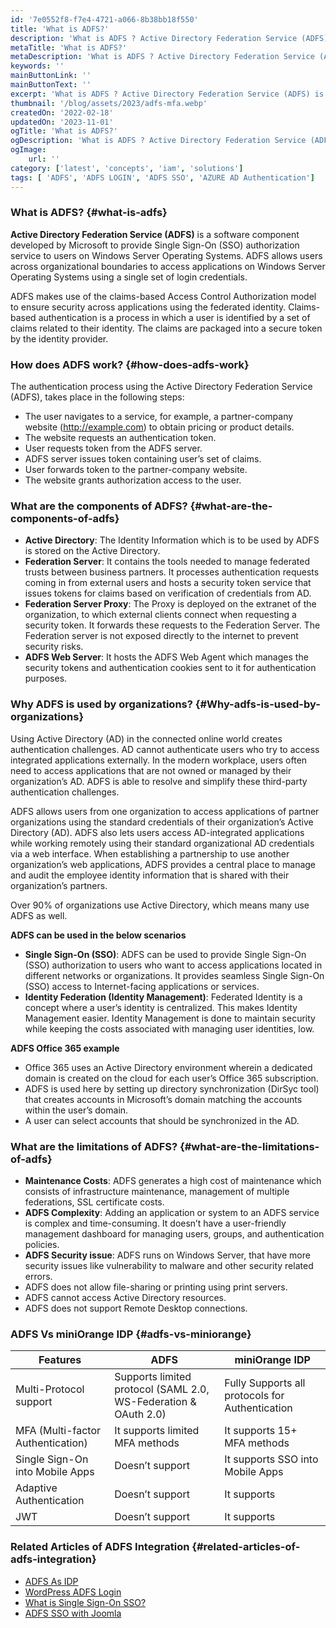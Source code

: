 ```yaml
---
id: '7e0552f8-f7e4-4721-a066-8b38bb18f550'
title: 'What is ADFS?'
description: 'What is ADFS ? Active Directory Federation Service (ADFS) is a software component created by Microsoft to provide Windows Server operating systems Single Sign-On to users..It is a feature that allows sharing of identity information outside a company’s network. Know more about ADFS components and why it is used.'
metaTitle: 'What is ADFS?'
metaDescription: 'What is ADFS ? Active Directory Federation Service (ADFS) is a software component created by Microsoft to provide Windows Server operating systems Single Sign-On to users..It is a feature that allows sharing of identity information outside a company’s network. Know more about ADFS components and why it is used.'
keywords: ''
mainButtonLink: ''
mainButtonText: ''
excerpt: 'What is ADFS ? Active Directory Federation Service (ADFS) is a software component created by Microsoft to provide Windows Server operating systems Single Sign-On to users..It is a feature that allows sharing of identity information outside a company’s network. Know more about ADFS components and why it is used.'
thumbnail: '/blog/assets/2023/adfs-mfa.webp'
createdOn: '2022-02-18'
updatedOn: '2023-11-01'
ogTitle: 'What is ADFS?'
ogDescription: 'What is ADFS ? Active Directory Federation Service (ADFS) is a software component created by Microsoft to provide Windows Server operating systems Single Sign-On to users..It is a feature that allows sharing of identity information outside a company’s network. Know more about ADFS components and why it is used.'
ogImage:
    url: ''
category: ['latest', 'concepts', 'iam', 'solutions']
tags: [ 'ADFS', 'ADFS LOGIN', 'ADFS SSO', 'AZURE AD Authentication']
---
```


### What is ADFS? {#what-is-adfs}

**Active Directory Federation Service (ADFS)** is a software component developed by Microsoft to provide Single Sign-On (SSO) authorization service to users on Windows Server Operating Systems. ADFS allows users across organizational boundaries to access applications on Windows Server Operating Systems using a single set of login credentials.

ADFS makes use of the claims-based Access Control Authorization model to ensure security across applications using the federated identity. Claims-based authentication is a process in which a user is identified by a set of claims related to their identity. The claims are packaged into a secure token by the identity provider.

### How does ADFS work? {#how-does-adfs-work}

The authentication process using the Active Directory Federation Service (ADFS), takes place in the following steps:

- The user navigates to a service, for example, a partner-company website (http://example.com) to obtain pricing or product details.
- The website requests an authentication token.
- User requests token from the ADFS server.
- ADFS server issues token containing user’s set of claims.
- User forwards token to the partner-company website.
- The website grants authorization access to the user.

### What are the components of ADFS? {#what-are-the-components-of-adfs}

- **Active Directory**: The Identity Information which is to be used by ADFS is stored on the Active Directory.
- **Federation Server**: It contains the tools needed to manage federated trusts between business partners. It processes authentication requests coming in from external users and hosts a security token service that issues tokens for claims based on verification of credentials from AD.
- **Federation Server Proxy**: The Proxy is deployed on the extranet of the organization, to which external clients connect when requesting a security token. It forwards these requests to the Federation Server. The Federation server is not exposed directly to the internet to prevent security risks.
- **ADFS Web Server**: It hosts the ADFS Web Agent which manages the security tokens and authentication cookies sent to it for authentication purposes.

### Why ADFS is used by organizations? {#Why-adfs-is-used-by-organizations}

Using Active Directory (AD) in the connected online world creates authentication challenges. AD cannot authenticate users who try to access integrated applications externally. In the modern workplace, users often need to access applications that are not owned or managed by their organization’s AD. ADFS is able to resolve and simplify these third-party authentication challenges.

ADFS allows users from one organization to access applications of partner organizations using the standard credentials of their organization’s Active Directory (AD). ADFS also lets users access AD-integrated applications while working remotely using their standard organizational AD credentials via a web interface. When establishing a partnership to use another organization’s web applications, ADFS provides a central place to manage and audit the employee identity information that is shared with their organization’s partners.

Over 90% of organizations use Active Directory, which means many use ADFS as well.

**ADFS can be used in the below scenarios**

- **Single Sign-On (SSO)**: ADFS can be used to provide Single Sign-On (SSO) authorization to users who want to access applications located in different networks or organizations. It provides seamless Single Sign-On (SSO) access to Internet-facing applications or services.
- **Identity Federation (Identity Management)**: Federated Identity is a concept where a user’s identity is centralized. This makes Identity Management easier. Identity Management is done to maintain security while keeping the costs associated with managing user identities, low.

**ADFS Office 365 example**

- Office 365 uses an Active Directory environment wherein a dedicated domain is created on the cloud for each user’s Office 365 subscription.
- ADFS is used here by setting up directory synchronization (DirSyc tool) that creates accounts in Microsoft’s domain matching the accounts within the user’s domain.
- A user can select accounts that should be synchronized in the AD.

### What are the limitations of ADFS? {#what-are-the-limitations-of-adfs}

- **Maintenance Costs**: ADFS generates a high cost of maintenance which consists of infrastructure maintenance, management of multiple federations, SSL certificate costs.
- **ADFS Complexity**: Adding an application or system to an ADFS service is complex and time-consuming. It doesn’t have a user-friendly management dashboard for managing users, groups, and authentication policies.
- **ADFS Security issue**: ADFS runs on Windows Server, that have more security issues like vulnerability to malware and other security related errors.
- ADFS does not allow file-sharing or printing using print servers.
- ADFS cannot access Active Directory resources.
- ADFS does not support Remote Desktop connections.

### ADFS Vs miniOrange IDP {#adfs-vs-miniorange}

| Features                           | ADFS                                                | miniOrange IDP                                        |
|------------------------------------|-----------------------------------------------------|-------------------------------------------------------|
| Multi-Protocol support              | Supports limited protocol (SAML 2.0, WS-Federation & OAuth 2.0) | Fully Supports all protocols for Authentication      |
| MFA (Multi-factor Authentication)   | It supports limited MFA methods                     | It supports 15+ MFA methods                           |
| Single Sign-On into Mobile Apps     | Doesn’t support                                      | It supports SSO into Mobile Apps                     |
| Adaptive Authentication             | Doesn’t support                                      | It supports                                          |
| JWT                                | Doesn’t support                                      | It supports                                          |


### Related Articles of ADFS Integration {#related-articles-of-adfs-integration}

- [ADFS As IDP](https://www.miniorange.com/iam/login-with-external-idp/configure-adfs-sso)
- [WordPress ADFS Login](https://wordpress.org/plugins/miniorange-adfs-login/)
- [What is Single Sign-On SSO?](https://blog.miniorange.com/what-is-single-sign-on-sso/)
- [ADFS SSO with Joomla](https://plugins.miniorange.com/guide-joomla-single-sign-sso-using-adfs-idp)
